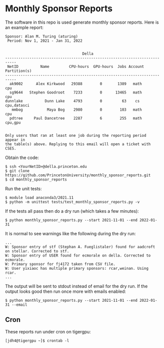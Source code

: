 # Monthly Sponsor Reports

The software in this repo is used generate monthly sponsor reports. Here is an example report:

```
Sponsor: Alan M. Turing (aturing)
 Period: Nov 1, 2021 - Jan 31, 2022


                                   Della                                   
---------------------------------------------------------------------------
 NetID          Name         CPU-hours  GPU-hours  Jobs Account Partition(s)
---------------------------------------------------------------------------
  ak9002      Alex Kirkwood   29388        0       1389   math           cpu 
  sg9644   Stephen Goodroot    7233        0      13465   math           cpu 
dunnlake          Dunn Lake    4793        0         63    cs   cpu,datasci 
   mmbog           Maya Bog    2980        0        103   math           cpu 
  pdtree     Paul Dancetree    2287        6        255   math       cpu,gpu 


Only users that ran at least one job during the reporting period appear in
the table(s) above. Replying to this email will open a ticket with CSES.
```

Obtain the code:

```
$ ssh <YourNetID>@della.princeton.edu
$ git clone https://github.com/PrincetonUniversity/monthly_sponsor_reports.git
$ cd monthly_sponsor_reports
```

Run the unit tests:

```
$ module load anaconda3/2021.11
$ python -m unittest tests/test_monthly_sponsor_reports.py -v
```

If the tests all pass then do a dry run (which takes a few minutes):

```
$ python monthly_sponsor_reports.py --start 2021-11-01 --end 2022-01-31
```

It is normal to see warnings like the following during the dry run:

```
...
W: Sponsor entry of stf (Stephan A. Fueglistaler) found for aadcroft on stellar. Corrected to stf.
W: Sponsor entry of USER found for ecmorale on della. Corrected to ecmorale.
W: Primary sponsor for fj4172 taken from CSV file.
W: User yixiaoc has multiple primary sponsors: rcar,weinan. Using rcar.
...
```

The output will be sent to stdout instead of email for the dry run. If the output looks good then run once more with emails enabled:

```
$ python monthly_sponsor_reports.py --start 2021-11-01 --end 2022-01-31 --email
```

## Cron

These reports run under cron on tigergpu:

```
[jdh4@tigergpu ~]$ crontab -l
```
